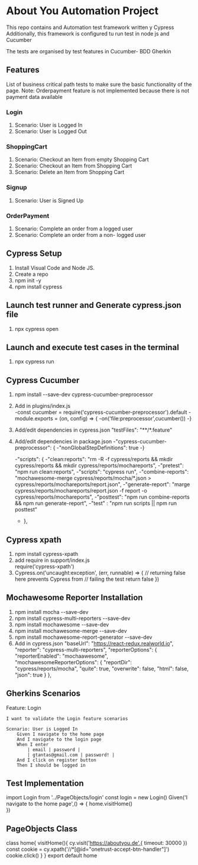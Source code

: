 # About You Automation Project

This repo contains and Automation test framework written y Cypress
Additionally, this framework is configured tu run test in node js and Cucumber

The tests are organised by test features in Cucumber- BDD Gherkin 

## Features

List of business critical path tests to make sure the basic functionality of the page.
Note: Orderpayment feature is not implemented because there is not payment data available

### Login

1. Scenario: User is Logged In
2. Scenario: User is Logged Out

### ShoppingCart

1. Scenario: Checkout an Item from empty Shopping Cart 
2. Scenario: Checkout an Item from Shopping Cart 
3. Scenario: Delete an Item from Shopping Cart

### Signup

1. Scenario: User is Signed Up

### OrderPayment

1. Scenario: Complete an order from a logged user
2. Scenario: Complete an order from a non- logged user

## Cypress Setup

1. Install Visual Code and Node JS.
2. Create a repo
3. npm init -y
4. npm install cypress

## Launch test runner and Generate cypress.json file

1. npx cypress open

## Launch and execute test cases in the terminal
1. npx cypress run

## Cypress Cucumber

1. npm install --save-dev cypress-cucumber-preprocessor
2. Add in plugins/index.js  
    -const cucumber = require('cypress-cucumber-preprocessor').default
    -module.exports = (on, config) => {
      -on('file:preprocessor',cucumber())
    -}
4. Add/edit dependencies in cypress.json 
    "testFiles": "**/*.feature" 
5. Add/edit dependencies in package.json
   -"cypress-cucumber-preprocessor": {
    -"nonGlobalStepDefinitions": true
    -}
    
    -"scripts": {
    -"clean:reports": "rm -R -f cypress/reports && mkdir cypress/reports && mkdir cypress/reports/mochareports",
    -"pretest": "npm run clean:reports", 
    -"scripts": "cypress run",
    -"combine-reports": "mochawesome-merge cypress/reports/mocha/*.json > cypress/reports/mochareports/report.json",
    -"generate-report": "marge cypress/reports/mochareports/report.json -f report -o cypress/reports/mochareports",
    -"posttest": "npm run combine-reports && npm run generate-report",
    -"test" : "npm run scripts || npm run posttest" 
   - },

## Cypress xpath

1. npm install cypress-xpath
2. add require in support/index.js  
    require('cypress-xpath')
3. Cypress.on('uncaught:exception', (err, runnable) => {
    // returning false here prevents Cypress from
    // failing the test
    return false
  })
## Mochawesome Reporter Installation

1. npm install mocha --save-dev
2. npm install cypress-multi-reporters --save-dev
3. npm install mochawesome --save-dev
4. npm install mochawesome-merge --save-dev
5. npm install mochawesome-report-generator --save-dev
6. Add in cypress.json
     "baseUrl": "https://react-redux.realworld.io",
    "reporter": "cypress-multi-reporters",
    "reporterOptions": {
      "reporterEnabled": "mochaawesome",
      "mochawesomeReporterOptions": {
        "reportDir": "cypress/reports/mocha",
        "quite": true,
        "overwrite": false,
        "html": false,
        "json": true
      }
    },

## Gherkins Scenarios
Feature: Login

    I want to validate the Login feature scenarios

    Scenario: User is Logged In
        Given I navigate to the home page
        And I navigate to the login page
        When I enter
            | email | password |
            | gtantas@gmail.com | password! |
        And I click on register button
        Then I should be logged in

## Test Implementation
import Login from '../PageObjects/login'
const login = new Login()
Given('I navigate to the home page',() => {
    home.visitHome()    
})

## PageObjects Class
class home{
     visitHome(){
        cy.visit('https://aboutyou.de',{ timeout: 30000 })
        const cookie = cy.xpath('//*[@id="onetrust-accept-btn-handler"]')
        cookie.click()
    }
}
export default home
